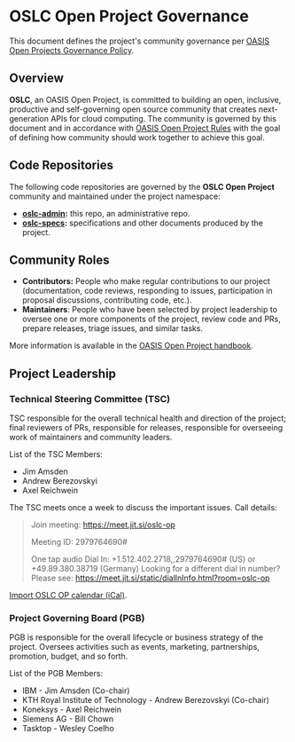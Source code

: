 # OSLC Open Project Governance

This document defines the project's community governance per [OASIS Open Projects Governance Policy](https://github.com/oasis-open-projects/documentation/blob/master/policy/project-governance.md).

## Overview

**OSLC**, an OASIS Open Project, is committed to building an open, inclusive, productive and self-governing open source community that creates next-generation APIs for cloud computing. The community is governed by this document and in accordance with [OASIS Open Project Rules](../board-docs/open-projects-rules.md) with the goal of defining how community should work together to achieve this goal.

## Code Repositories

The following code repositories are governed by the **OSLC Open Project** community and maintained under the project namespace:

* **[oslc-admin](https://github.com/oslc-op/oslc-admin):** this repo, an administrative repo.
* **[oslc-specs](https://github.com/oslc-op/oslc-specs):** specifications and other documents produced by the project.

## Community Roles

* **Contributors:** People who make regular contributions to our project (documentation, code reviews, responding to issues, participation in proposal discussions, contributing code, etc.).
* **Maintainers**: People who have been selected by project leadership to oversee one or more components of the project, review code and PRs, prepare releases, triage issues, and similar tasks.

More information is available in the [OASIS Open Project handbook](https://www.oasis-open.org/oasis-open-projects-handbook).

## Project Leadership

### Technical Steering Committee (TSC)

TSC responsible for the overall technical health and direction of the project; final reviewers of PRs, responsible for releases, responsible for overseeing work of maintainers and community leaders.

List of the TSC Members:

* Jim Amsden
* Andrew Berezovskyi
* Axel Reichwein

The TSC meets once a week to discuss the important issues. Call details:

> Join meeting: https://meet.jit.si/oslc-op
>
> Meeting ID: 2979764690#
>
> One tap audio Dial In: +1.512.402.2718,,2979764690# (US) or +49.89.380.38719 (Germany)
> Looking for a different dial in number? Please see: https://meet.jit.si/static/dialInInfo.html?room=oslc-op

[Import OSLC OP calendar (iCal)](https://calendar.google.com/calendar/ical/402ele94dt2vc494bg9a5a422s%40group.calendar.google.com/public/basic.ics).


### Project Governing Board (PGB)

PGB is responsible for the overall lifecycle or business strategy of the project. Oversees activities such as events, marketing, partnerships, promotion, budget, and so forth.

List of the PGB Members:

* IBM - Jim Amsden (Co-chair)
* KTH Royal Institute of Technology - Andrew Berezovskyi (Co-chair)
* Koneksys - Axel Reichwein
* Siemens AG - Bill Chown
* Tasktop - Wesley Coelho
